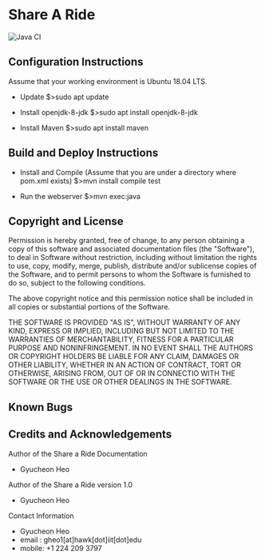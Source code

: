 # Share A Ride
![Java CI](https://github.com/gyucheonheo/cs445-spring2020/workflows/Java%20CI/badge.svg)

## Configuration Instructions

Assume that your working environment is Ubuntu 18.04 LTS.

* Update
$>sudo apt update

* Install openjdk-8-jdk
$>sudo apt install openjdk-8-jdk

* Install Maven
$>sudo apt install maven

## Build and Deploy Instructions
* Install and Compile (Assume that you are under a directory where pom.xml exists)
$>mvn install compile test

* Run the webserver
$>mvn exec:java

## Copyright and License

Permission is hereby granted, free of change, to any person obtaining
a copy of this software and associated documentation files (the "Software"),
to deal in Software without restriction, including without limitation
the rights to use, copy, modify, merge, publish, distribute and/or sublicense copies of the Software,
and to permit persons to whom the Software is furnished to do so, subject to the following conditions.

The above copyright notice and this permission notice shall be included in
all copies or substantial portions of the Software.

THE SOFTWARE IS PROVIDED "AS IS", WITHOUT WARRANTY OF ANY KIND, EXPRESS OR IMPLIED, INCLUDING
BUT NOT LIMITED TO THE WARRANTIES OF MERCHANTABILITY, FITNESS FOR A PARTICULAR PURPOSE AND NONINFRINGEMENT.
IN NO EVENT SHALL THE AUTHORS OR COPYRIGHT HOLDERS BE LIABLE FOR ANY CLAIM, DAMAGES OR OTHER LIABILITY,
WHETHER IN AN ACTION OF CONTRACT, TORT OR OTHERWISE, ARISING FROM, OUT OF OR IN CONNECTIO WITH THE SOFTWARE
OR THE USE OR OTHER DEALINGS IN THE SOFTWARE.

## Known Bugs



## Credits and Acknowledgements

Author of the Share a Ride Documentation
* Gyucheon Heo

Author of the Share a Ride version 1.0
* Gyucheon Heo

Contact Information
* Gyucheon Heo
* email : gheo1[at]hawk[dot]iit[dot]edu
* mobile: +1 224 209 3797
